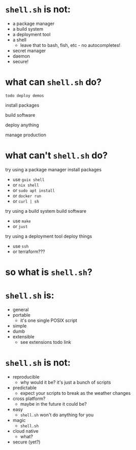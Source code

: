 # `shell.sh` is not:

- a package manager
- a build system
- a deployment tool
- a shell
    - leave that to bash, fish, etc - no autocompletes!
- secret manager
- daemon
- secure!

# what can `shell.sh` do?

    todo deploy demos

install packages

build software

deploy anything

manage production

# what can't `shell.sh` do?

try using a package manager
install packages
- use `guix shell`
- or `nix shell`
- or `sudo apt install`
- or `docker run`
- or `curl | sh`

try using a build system
build software
- use `make`
- or `just`

try using a deployment tool
deploy things
- use `ssh`
- or terraform???

# so what is `shell.sh`?

# `shell.sh` is:
- general
- portable
    - it's one single POSIX script
- simple
- dumb
- extensible
    - see extensions todo link

# `shell.sh` is not:

- reproducible
    - why would it be? it's just a bunch of scripts
- predictable
    - expect your scripts to break as the weather changes
- cross platform?
    - maybe in the future it could be?
- easy
    - `shell.sh` won't do anything for you
- magic
    - `shell.sh` 
- cloud native
    - what?
- secure (yet?)
